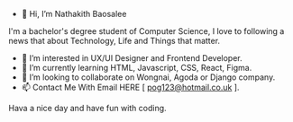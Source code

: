 - 👋 Hi, I’m Nathakith Baosalee

I'm a bachelor's degree student of Computer Science, 
I love to following a news that about Technology, Life and Things that matter.

- 👀 I’m interested in UX/UI Designer and Frontend Developer.
- 🌱 I’m currently learning HTML, Javascript, CSS, React, Figma.
- 💞️ I’m looking to collaborate on Wongnai, Agoda or Django company.
- 📫 Contact Me With Email HERE [ pog123@hotmail.co.uk ].

Hava a nice day and have fun with coding.
